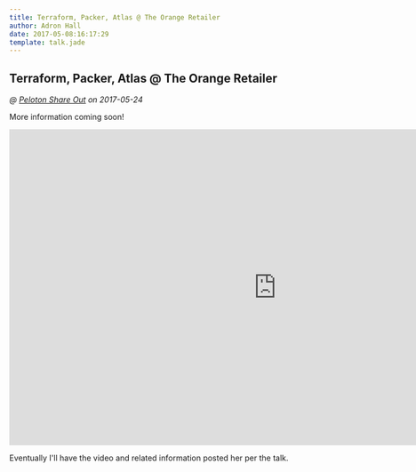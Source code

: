 ```yaml
---
title: Terraform, Packer, Atlas @ The Orange Retailer
author: Adron Hall
date: 2017-05-08:16:17:29
template: talk.jade
---
```

## Terraform, Packer, Atlas @ The Orange Retailer
*@ [Peloton Share Out](https://www.meetup.com/Peloton-Technology-Share-Out/events/239488795/) on 2017-05-24*

More information coming soon!

<iframe src="https://docs.google.com/presentation/d/1wrYvwvQn8PUt-VQA1iH3J4vO0GnFZyKoNYq0DL2S79g/embed?start=true&loop=false&delayms=3000" frameborder="0" width="960" height="569" allowfullscreen="true" mozallowfullscreen="true" webkitallowfullscreen="true"></iframe>

Eventually I'll have the video and related information posted her per the talk.

